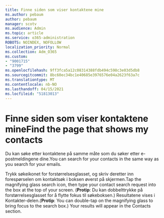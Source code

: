 ```yaml
---
title: Finne siden som viser kontaktene mine
ms.author: pebaum
author: pebaum
manager: scotv
ms.audience: Admin
ms.topic: article
ms.service: o365-administration
ROBOTS: NOINDEX, NOFOLLOW
localization_priority: Normal
ms.collection: Adm_O365
ms.custom:
- "9001715"
- "3799"
ms.openlocfilehash: 9ff3fca5a12c08314388fdb494c598c3e03d5db8
ms.sourcegitcommit: 8bc60ec34bc1e40685e3976576e04a2623f63a7c
ms.translationtype: MT
ms.contentlocale: nb-NO
ms.lasthandoff: 04/15/2021
ms.locfileid: "51813013"
---
```

# <a name="find-the-page-that-shows-my-contacts"></a><span data-ttu-id="f3d51-102">Finne siden som viser kontaktene mine</span><span class="sxs-lookup"><span data-stu-id="f3d51-102">Find the page that shows my contacts</span></span>

<span data-ttu-id="f3d51-103">Du kan søke etter kontaktene på samme måte som du søker etter e-postmeldingene dine.</span><span class="sxs-lookup"><span data-stu-id="f3d51-103">You can search for your contacts in the same way as you search for your emails.</span></span>
 
<span data-ttu-id="f3d51-104">Trykk søkeikonet for forstørrelsesglasset, og skriv deretter inn forespørselen om kontaktsøk i boksen øverst på skjermen.</span><span class="sxs-lookup"><span data-stu-id="f3d51-104">Tap the magnifying glass search icon, then type your contact search request into the box at the top of your screen.</span></span> <span data-ttu-id="f3d51-105">(**Protip**: Du kan dobbelttrykke på forstørrelsesglasset for å flytte fokus til søkeboksen.) Resultatene vises i Kontakter-delen.</span><span class="sxs-lookup"><span data-stu-id="f3d51-105">(**Protip**: You can double-tap on the magnifying glass to bring focus to the search box.) Your results will appear in the Contacts section.</span></span>
